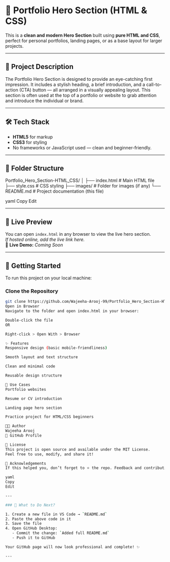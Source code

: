 # 🌟 Portfolio Hero Section (HTML & CSS)

This is a **clean and modern Hero Section** built using **pure HTML and CSS**, perfect for personal portfolios, landing pages, or as a base layout for larger projects.

---

## 💼 Project Description

The Portfolio Hero Section is designed to provide an eye-catching first impression. It includes a stylish heading, a brief introduction, and a call-to-action (CTA) button — all arranged in a visually appealing layout. This section is often used at the top of a portfolio or website to grab attention and introduce the individual or brand.

---

## 🛠️ Tech Stack

- **HTML5** for markup  
- **CSS3** for styling  
- No frameworks or JavaScript used — clean and beginner-friendly.

---

## 📂 Folder Structure

Portfolio_Hero_Section-HTML_CSS/
│
├── index.html # Main HTML file
├── style.css # CSS styling
├── images/ # Folder for images (if any)
└── README.md # Project documentation (this file)

yaml
Copy
Edit

---

## 📸 Live Preview

You can open `index.html` in any browser to view the live hero section.  
_If hosted online, add the live link here._  
🔗 **Live Demo:** _Coming Soon_

---

## 🚀 Getting Started

To run this project on your local machine:

### Clone the Repository

```bash
git clone https://github.com/Wajeeha-Arooj-99/Portfolio_Hero_Section-HTML_CSS.git
Open in Browser
Navigate to the folder and open index.html in your browser:

Double-click the file
OR

Right-click > Open With > Browser

✨ Features
Responsive design (basic mobile-friendliness)

Smooth layout and text structure

Clean and minimal code

Reusable design structure

📌 Use Cases
Portfolio websites

Resume or CV introduction

Landing page hero section

Practice project for HTML/CSS beginners

🧑‍💻 Author
Wajeeha Arooj
🔗 GitHub Profile

📄 License
This project is open source and available under the MIT License.
Feel free to use, modify, and share it!

🙏 Acknowledgements
If this helped you, don’t forget to ⭐ the repo. Feedback and contributions are always welcome!

yaml
Copy
Edit

---

### 🔽 What to Do Next?

1. Create a new file in VS Code → `README.md`
2. Paste the above code in it
3. Save the file
4. Open GitHub Desktop:
   - Commit the change: `Added full README.md`
   - Push it to GitHub

Your GitHub page will now look professional and complete! ✨

---
